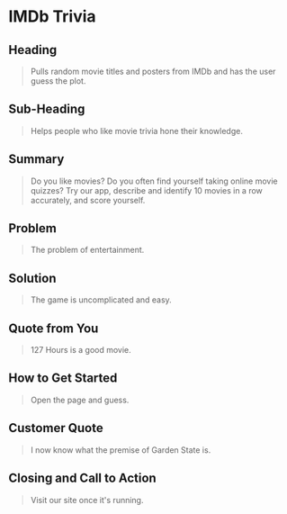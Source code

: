 # IMDb Trivia #
 
## Heading ##
  > Pulls random movie titles and posters from IMDb and has the user guess the plot.

## Sub-Heading ##
  > Helps people who like movie trivia hone their knowledge.

## Summary ##
  > Do you like movies? Do you often find yourself taking online movie quizzes? Try our app, describe and identify 10 movies in a row accurately, and score yourself.

## Problem ##
  > The problem of entertainment.

## Solution ##
  > The game is uncomplicated and easy.

## Quote from You ##
  > 127 Hours is a good movie.

## How to Get Started ##
  > Open the page and guess.

## Customer Quote ##
  > I now know what the premise of Garden State is.

## Closing and Call to Action ##
  > Visit our site once it's running.
